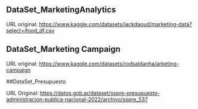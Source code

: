 ## DataSet_MarketingAnalytics
URL original: https://www.kaggle.com/datasets/jackdaoud/marketing-data?select=ifood_df.csv
## DataSet_Marketing Campaign
URL original: https://www.kaggle.com/datasets/rodsaldanha/arketing-campaign

##DataSet_Presupuesto

URL Original: https://datos.gob.ar/dataset/sspre-presupuesto-administracion-publica-nacional-2022/archivo/sspre_537

